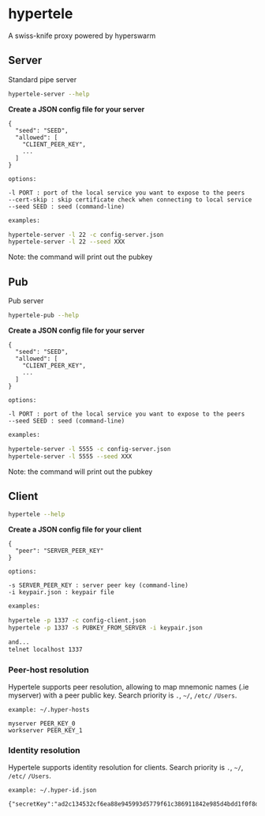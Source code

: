 # hypertele

A swiss-knife proxy powered by hyperswarm

## Server

Standard pipe server

```sh
hypertele-server --help
```

**Create a JSON config file for your server**
```
{
  "seed": "SEED",
  "allowed": [
    "CLIENT_PEER_KEY",
    ...
  ]
}
```

```
options:

-l PORT : port of the local service you want to expose to the peers
--cert-skip : skip certificate check when connecting to local service 
--seed SEED : seed (command-line)
```

```sh
examples:

hypertele-server -l 22 -c config-server.json
hypertele-server -l 22 --seed XXX
```

Note: the command will print out the pubkey


## Pub

Pub server

```sh
hypertele-pub --help
```

**Create a JSON config file for your server**
```
{
  "seed": "SEED",
  "allowed": [
    "CLIENT_PEER_KEY",
    ...
  ]
}
```

```
options:

-l PORT : port of the local service you want to expose to the peers
--seed SEED : seed (command-line)
```

```sh
examples:

hypertele-server -l 5555 -c config-server.json
hypertele-server -l 5555 --seed XXX
```

Note: the command will print out the pubkey


## Client

```sh
hypertele --help
```

**Create a JSON config file for your client**
```
{
  "peer": "SERVER_PEER_KEY"
}
```

```
options:

-s SERVER_PEER_KEY : server peer key (command-line)
-i keypair.json : keypair file
```

```sh
examples:

hypertele -p 1337 -c config-client.json
hypertele -p 1337 -s PUBKEY_FROM_SERVER -i keypair.json

and...
telnet localhost 1337
```

### Peer-host resolution

Hypertele supports peer resolution, allowing to map mnemonic names (.ie myserver) with a peer public key. Search priority is `.`, `~/`, `/etc/` `/Users`.

```
example: ~/.hyper-hosts

myserver PEER_KEY_0
workserver PEER_KEY_1
```

### Identity resolution

Hypertele supports identity resolution for clients.
Search priority is `.`, `~/`, `/etc/` `/Users`.


```
example: ~/.hyper-id.json

{"secretKey":"ad2c134532cf6ea88e945993d5779f61c386911842e985d4bdd1f0f8d1e332d78ae76d1d5243ac80c5acb3d39b04c81782802ac1f75b30c6b249ec59c762a077","publicKey":"8ae76d1d5243ac80c5acb3d39b04c81782802ac1f75b30c6b249ec59c762a077"}
```
